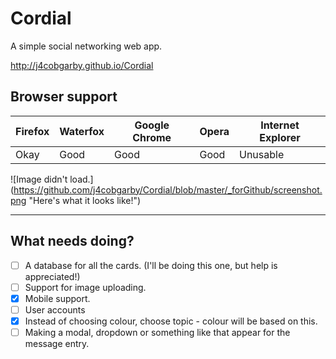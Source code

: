 # Cordial
A simple social networking web app.

http://j4cobgarby.github.io/Cordial

## Browser support
| Firefox | Waterfox | Google Chrome | Opera | Internet Explorer |
| ------- | -------- | ------------- | ----- | ----------------- |
| Okay    | Good     | Good          | Good  | Unusable          |

![Image didn't load.]
(https://github.com/j4cobgarby/Cordial/blob/master/_forGithub/screenshot.png
  "Here's what it looks like!")

<hr/>

## What needs doing?
  - [ ] A database for all the cards. (I'll be doing this one, but help is appreciated!)
  - [ ] Support for image uploading.
  - [x] Mobile support.
  - [ ] User accounts
  - [x] Instead of choosing colour, choose topic - colour will be based on this.
  - [ ] Making a modal, dropdown or something like that appear for the message entry.
